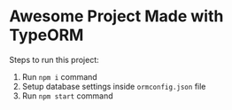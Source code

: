 # Awesome Project Made with TypeORM

Steps to run this project:

1. Run `npm i` command
2. Setup database settings inside `ormconfig.json` file
3. Run `npm start` command
